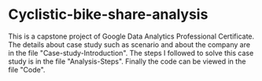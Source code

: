 # Cyclistic-bike-share-analysis

This is a capstone project of Google Data Analytics Professional Certificate. The details about case study such as scenario and about the company are in the file "Case-study-Introduction". The steps I followed to solve this case study is in the file "Analysis-Steps". Finally the code can be viewed in the file "Code".  

